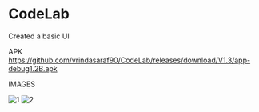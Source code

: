 # CodeLab
Created a basic UI

APK 
https://github.com/vrindasaraf90/CodeLab/releases/download/V1.3/app-debug1.2B.apk



IMAGES

![1](https://user-images.githubusercontent.com/72187181/117269225-0b146700-ade3-11eb-935f-6fbbdcbc765c.jpeg)
![2](https://user-images.githubusercontent.com/72187181/117268702-87f31100-ade2-11eb-943b-e03d904ec5c0.jpeg)
